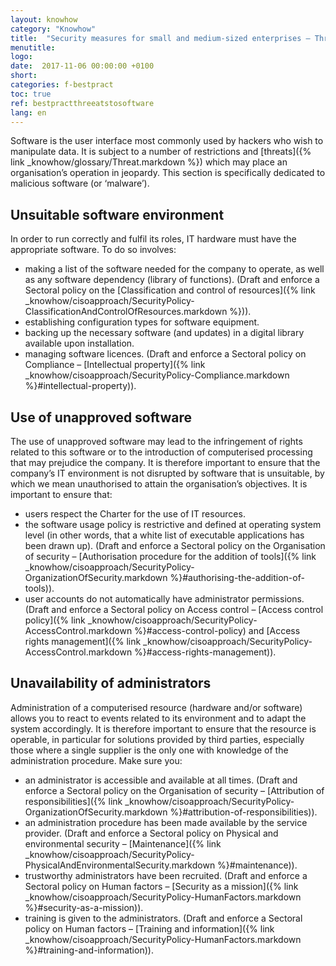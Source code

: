 ```yaml
---
layout: knowhow
category: "Knowhow"
title:  "Security measures for small and medium-sized enterprises – Threats to software"
menutitle:
logo:
date:  2017-11-06 00:00:00 +0100
short:
categories: f-bestpract
toc: true
ref: bestpractthreeatstosoftware
lang: en
---
```

Software is the user interface most commonly used by hackers who wish to manipulate data. It is subject to a number of restrictions and [threats]({% link _knowhow/glossary/Threat.markdown %}) which may place an organisation’s operation in jeopardy. This section is specifically dedicated to malicious software (or ‘malware’).

## Unsuitable software environment
In order to run correctly and fulfil its roles, IT hardware must have the appropriate software. To do so involves:

* making a list of the software needed for the company to operate, as well as any software dependency (library of functions). (Draft and enforce a Sectoral policy on the [Classification and control of resources]({% link _knowhow/cisoapproach/SecurityPolicy-ClassificationAndControlOfResources.markdown %})).
* establishing configuration types for software equipment.
* backing up the necessary software (and updates) in a digital library available upon installation.
* managing software licences. (Draft and enforce a Sectoral policy on Compliance – [Intellectual property]({% link _knowhow/cisoapproach/SecurityPolicy-Compliance.markdown %}#intellectual-property)).

## Use of unapproved software
The use of unapproved software may lead to the infringement of rights related to this software or to the introduction of computerised processing that may prejudice the company. It is therefore important to ensure that the company’s IT environment is not disrupted by software that is unsuitable, by which we mean unauthorised to attain the organisation’s objectives. It is important to ensure that:

* users respect the Charter for the use of IT resources.
* the software usage policy is restrictive and defined at operating system level (in other words, that a white list of executable applications has been drawn up). (Draft and enforce a Sectoral policy on the Organisation of security – [Authorisation procedure for the addition of tools]({% link _knowhow/cisoapproach/SecurityPolicy-OrganizationOfSecurity.markdown %}#authorising-the-addition-of-tools)).
* user accounts do not automatically have administrator permissions. (Draft and enforce a Sectoral policy on Access control – [Access control policy]({% link _knowhow/cisoapproach/SecurityPolicy-AccessControl.markdown %}#access-control-policy) and [Access rights management]({% link _knowhow/cisoapproach/SecurityPolicy-AccessControl.markdown %}#access-rights-management)).

## Unavailability of administrators
Administration of a computerised resource (hardware and/or software) allows you to react to events related to its environment and to adapt the system accordingly. It is therefore important to ensure that the resource is operable, in particular for solutions provided by third parties, especially those where a single supplier is the only one with knowledge of the administration procedure. Make sure you:

* an administrator is accessible and available at all times. (Draft and enforce a Sectoral policy on the Organisation of security – [Attribution of responsibilities]({% link _knowhow/cisoapproach/SecurityPolicy-OrganizationOfSecurity.markdown %}#attribution-of-responsibilities)).
* an administration procedure has been made available by the service provider. (Draft and enforce a Sectoral policy on Physical and environmental security – [Maintenance]({% link _knowhow/cisoapproach/SecurityPolicy-PhysicalAndEnvironmentalSecurity.markdown %}#maintenance)).
* trustworthy administrators have been recruited. (Draft and enforce a Sectoral policy on Human factors – [Security as a mission]({% link _knowhow/cisoapproach/SecurityPolicy-HumanFactors.markdown %}#security-as-a-mission)).
* training is given to the administrators. (Draft and enforce a Sectoral policy on Human factors – [Training and information]({% link _knowhow/cisoapproach/SecurityPolicy-HumanFactors.markdown %}#training-and-information)).
